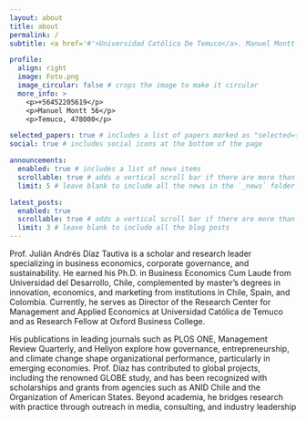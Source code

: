 ```yaml
---
layout: about
title: about
permalink: /
subtitle: <a href='#'>Universidad Católica De Temuco</a>. Manuel Montt 56. CSF 11 Of. 515.

profile:
  align: right
  image: Foto.png
  image_circular: false # crops the image to make it circular
  more_info: >
    <p>+56452205619</p>
    <p>Manuel Montt 56</p>
    <p>Temuco, 478000</p>

selected_papers: true # includes a list of papers marked as "selected={true}"
social: true # includes social icons at the bottom of the page

announcements:
  enabled: true # includes a list of news items
  scrollable: true # adds a vertical scroll bar if there are more than 3 news items
  limit: 5 # leave blank to include all the news in the `_news` folder

latest_posts:
  enabled: true
  scrollable: true # adds a vertical scroll bar if there are more than 3 new posts items
  limit: 3 # leave blank to include all the blog posts
---
```


Prof. Julián Andrés Díaz Tautiva is a scholar and research leader specializing in business economics, corporate governance, and sustainability. He earned his Ph.D. in Business Economics Cum Laude from Universidad del Desarrollo, Chile, complemented by master’s degrees in innovation, economics, and marketing from institutions in Chile, Spain, and Colombia. Currently, he serves as Director of the Research Center for Management and Applied Economics at Universidad Católica de Temuco and as Research Fellow at Oxford Business College.

His publications in leading journals such as PLOS ONE, Management Review Quarterly, and Heliyon explore how governance, entrepreneurship, and climate change shape organizational performance, particularly in emerging economies. Prof. Díaz has contributed to global projects, including the renowned GLOBE study, and has been recognized with scholarships and grants from agencies such as ANID Chile and the Organization of American States. Beyond academia, he bridges research with practice through outreach in media, consulting, and industry leadership
